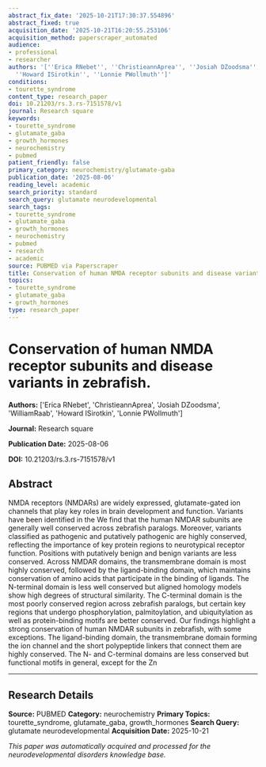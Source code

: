 ```yaml
---
abstract_fix_date: '2025-10-21T17:30:37.554896'
abstract_fixed: true
acquisition_date: '2025-10-21T16:20:55.253106'
acquisition_method: paperscraper_automated
audience:
- professional
- researcher
authors: '[''Erica RNebet'', ''ChristieannAprea'', ''Josiah DZoodsma'', ''WilliamRaab'',
  ''Howard ISirotkin'', ''Lonnie PWollmuth'']'
conditions:
- tourette_syndrome
content_type: research_paper
doi: 10.21203/rs.3.rs-7151578/v1
journal: Research square
keywords:
- tourette_syndrome
- glutamate_gaba
- growth_hormones
- neurochemistry
- pubmed
patient_friendly: false
primary_category: neurochemistry/glutamate-gaba
publication_date: '2025-08-06'
reading_level: academic
search_priority: standard
search_query: glutamate neurodevelopmental
search_tags:
- tourette_syndrome
- glutamate_gaba
- growth_hormones
- neurochemistry
- pubmed
- research
- academic
source: PUBMED via Paperscraper
title: Conservation of human NMDA receptor subunits and disease variants in zebrafish.
topics:
- tourette_syndrome
- glutamate_gaba
- growth_hormones
type: research_paper
---
```


# Conservation of human NMDA receptor subunits and disease variants in zebrafish.

**Authors:** ['Erica RNebet', 'ChristieannAprea', 'Josiah DZoodsma', 'WilliamRaab', 'Howard ISirotkin', 'Lonnie PWollmuth']

**Journal:** Research square

**Publication Date:** 2025-08-06

**DOI:** 10.21203/rs.3.rs-7151578/v1

## Abstract

NMDA receptors (NMDARs) are widely expressed, glutamate-gated ion channels that play key roles in brain development and function. Variants have been identified in the 
We find that the human NMDAR subunits are generally well conserved across zebrafish paralogs. Moreover, variants classified as pathogenic and putatively pathogenic are highly conserved, reflecting the importance of key protein regions to neurotypical receptor function. Positions with putatively benign and benign variants are less conserved. Across NMDAR domains, the transmembrane domain is most highly conserved, followed by the ligand-binding domain, which maintains conservation of amino acids that participate in the binding of ligands. The N-terminal domain is less well conserved but aligned homology models show high degrees of structural similarity. The C-terminal domain is the most poorly conserved region across zebrafish paralogs, but certain key regions that undergo phosphorylation, palmitoylation, and ubiquitylation as well as protein-binding motifs are better conserved.
Our findings highlight a strong conservation of human NMDAR subunits in zebrafish, with some exceptions. The ligand-binding domain, the transmembrane domain forming the ion channel and the short polypeptide linkers that connect them are highly conserved. The N- and C-terminal domains are less conserved but functional motifs in general, except for the Zn

---

## Research Details

**Source:** PUBMED
**Category:** neurochemistry
**Primary Topics:** tourette_syndrome, glutamate_gaba, growth_hormones
**Search Query:** glutamate neurodevelopmental
**Acquisition Date:** 2025-10-21

*This paper was automatically acquired and processed for the neurodevelopmental disorders knowledge base.*
